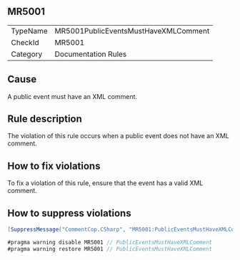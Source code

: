 ## MR5001

<table>
<tr>
  <td>TypeName</td>
  <td>MR5001PublicEventsMustHaveXMLComment</td>
</tr>
<tr>
  <td>CheckId</td>
  <td>MR5001</td>
</tr>
<tr>
  <td>Category</td>
  <td>Documentation Rules</td>
</tr>
</table>

## Cause

A public event must have an XML comment.

## Rule description

The violation of this rule occurs when a public event does not have an XML comment.

## How to fix violations

To fix a violation of this rule, ensure that the event has a valid XML comment.

## How to suppress violations

```csharp
[SuppressMessage("CommentCop.CSharp", "MR5001:PublicEventsMustHaveXMLComment", Justification = "Reviewed.")]
```

```csharp
#pragma warning disable MR5001 // PublicEventsMustHaveXMLComment
#pragma warning restore MR5001 // PublicEventsMustHaveXMLComment
```